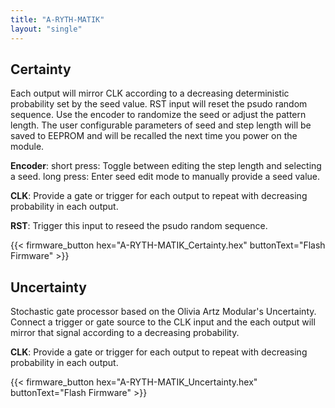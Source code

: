 ```yaml
---
title: "A-RYTH-MATIK"
layout: "single"
---
```


## Certainty

Each output will mirror CLK according to a decreasing deterministic probability
set by the seed value. RST input will reset the psudo random sequence. Use the
encoder to randomize the seed or adjust the pattern length. The user
configurable parameters of seed and step length will be saved to EEPROM and
will be recalled the next time you power on the module.

**Encoder**:
     short press: Toggle between editing the step length and selecting a seed.
     long press: Enter seed edit mode to manually provide a seed value.

**CLK**: Provide a gate or trigger for each output to repeat with decreasing
     probability in each output.

**RST**: Trigger this input to reseed the psudo random sequence.

{{< firmware_button
    hex="A-RYTH-MATIK_Certainty.hex"
    buttonText="Flash Firmware" >}}

## Uncertainty

Stochastic gate processor based on the Olivia Artz Modular's Uncertainty.
Connect a trigger or gate source to the CLK input and the each output will
mirror that signal according to a decreasing probability.

**CLK**: Provide a gate or trigger for each output to repeat with decreasing
     probability in each output.

{{< firmware_button
    hex="A-RYTH-MATIK_Uncertainty.hex"
    buttonText="Flash Firmware" >}}

